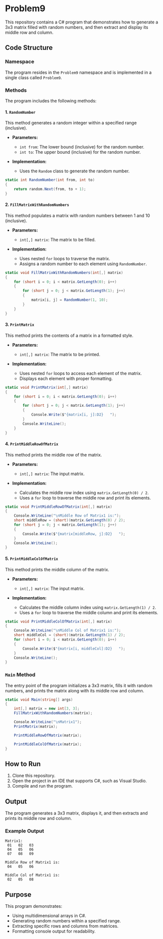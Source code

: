 # Problem9

This repository contains a C# program that demonstrates how to generate a 3x3 matrix filled with random numbers, and then extract and display its middle row and column.

## Code Structure

### Namespace
The program resides in the `Problem9` namespace and is implemented in a single class called `Problem9`.

### Methods
The program includes the following methods:

#### 1. `RandomNumber`
This method generates a random integer within a specified range (inclusive).

- **Parameters:**
  - `int from`: The lower bound (inclusive) for the random number.
  - `int to`: The upper bound (inclusive) for the random number.

- **Implementation:**
  - Uses the `Random` class to generate the random number.

```csharp
static int RandomNumber(int from, int to)
{
    return random.Next(from, to + 1);
}
```

#### 2. `FillMatrixWithRandomNumbers`
This method populates a matrix with random numbers between 1 and 10 (inclusive).

- **Parameters:**
  - `int[,] matrix`: The matrix to be filled.

- **Implementation:**
  - Uses nested `for` loops to traverse the matrix.
  - Assigns a random number to each element using `RandomNumber`.

```csharp
static void FillMatrixWithRandomNumbers(int[,] matrix)
{
    for (short i = 0; i < matrix.GetLength(0); i++)
    {
        for (short j = 0; j < matrix.GetLength(1); j++)
        {
            matrix[i, j] = RandomNumber(1, 10);
        }
    }
}
```

#### 3. `PrintMatrix`
This method prints the contents of a matrix in a formatted style.

- **Parameters:**
  - `int[,] matrix`: The matrix to be printed.

- **Implementation:**
  - Uses nested `for` loops to access each element of the matrix.
  - Displays each element with proper formatting.

```csharp
static void PrintMatrix(int[,] matrix)
{
    for (short i = 0; i < matrix.GetLength(0); i++)
    {
        for (short j = 0; j < matrix.GetLength(1); j++)
        {
            Console.Write($"{matrix[i, j]:D2}   ");
        }
        Console.WriteLine();
    }
}
```

#### 4. `PrintMiddleRowOfMatrix`
This method prints the middle row of the matrix.

- **Parameters:**
  - `int[,] matrix`: The input matrix.

- **Implementation:**
  - Calculates the middle row index using `matrix.GetLength(0) / 2`.
  - Uses a `for` loop to traverse the middle row and print its elements.

```csharp
static void PrintMiddleRowOfMatrix(int[,] matrix)
{
    Console.WriteLine("\nMiddle Row of Matrix1 is:");
    short middleRow = (short)(matrix.GetLength(0) / 2);
    for (short j = 0; j < matrix.GetLength(1); j++)
    {
        Console.Write($"{matrix[middleRow, j]:D2}   ");
    }
    Console.WriteLine();
}
```

#### 5. `PrintMiddleColOfMatrix`
This method prints the middle column of the matrix.

- **Parameters:**
  - `int[,] matrix`: The input matrix.

- **Implementation:**
  - Calculates the middle column index using `matrix.GetLength(1) / 2`.
  - Uses a `for` loop to traverse the middle column and print its elements.

```csharp
static void PrintMiddleColOfMatrix(int[,] matrix)
{
    Console.WriteLine("\nMiddle Col of Matrix1 is:");
    short middleCol = (short)(matrix.GetLength(1) / 2);
    for (short i = 0; i < matrix.GetLength(0); i++)
    {
        Console.Write($"{matrix[i, middleCol]:D2}   ");
    }
    Console.WriteLine();
}
```

### `Main` Method
The entry point of the program initializes a 3x3 matrix, fills it with random numbers, and prints the matrix along with its middle row and column.

```csharp
static void Main(string[] args)
{
    int[,] matrix = new int[3, 3];
    FillMatrixWithRandomNumbers(matrix);

    Console.WriteLine("\nMatrix1");
    PrintMatrix(matrix);

    PrintMiddleRowOfMatrix(matrix);

    PrintMiddleColOfMatrix(matrix);
}
```

## How to Run

1. Clone this repository.
2. Open the project in an IDE that supports C#, such as Visual Studio.
3. Compile and run the program.

## Output
The program generates a 3x3 matrix, displays it, and then extracts and prints its middle row and column.

### Example Output
```
Matrix1:
 01   02   03   
 04   05   06   
 07   08   09   

Middle Row of Matrix1 is:
 04   05   06   

Middle Col of Matrix1 is:
 02   05   08   
```

## Purpose
This program demonstrates:
- Using multidimensional arrays in C#.
- Generating random numbers within a specified range.
- Extracting specific rows and columns from matrices.
- Formatting console output for readability.

